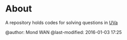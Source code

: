 # About

A repository holds codes for solving questions in [UVa][1]

@author: Mond WAN
@last-modified: 2016-01-03 17:25

[1]: https://uva.onlinejudge.org/
